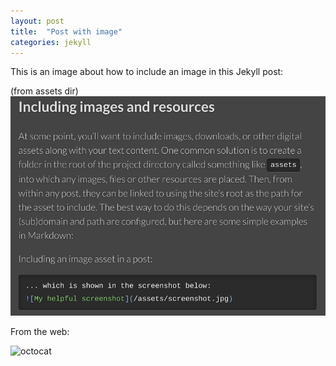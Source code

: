 ```yaml
---
layout: post
title:  "Post with image"
categories: jekyll
---
```


This is an image about how to include an image in this Jekyll post:


(from assets dir)
![post image](/assets/test_image.png)

From the web:

![octocat](https://octodex.github.com/images/yaktocat.png)